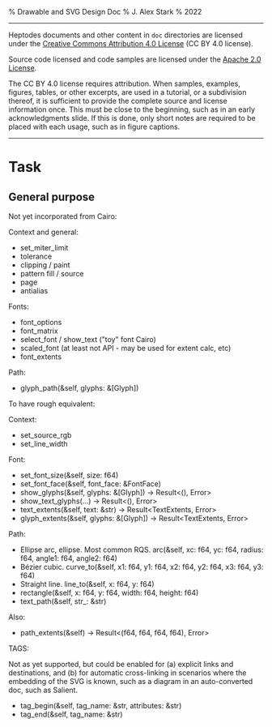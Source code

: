 % Drawable and SVG Design Doc
% J. Alex Stark
% 2022


----------------------------------------

Heptodes documents and other content in `doc` directories are licensed under the
[Creative Commons Attribution 4.0 License] (CC BY 4.0 license).

Source code licensed and code samples are licensed under the [Apache
2.0 License].

The CC BY 4.0 license requires attribution.  When samples, examples, figures,
tables, or other excerpts, are used in a tutorial, or a subdivision thereof, it
is sufficient to provide the complete source and license information once.  This
must be close to the beginning, such as in an early acknowledgments slide.  If
this is done, only short notes are required to be placed with each usage, such
as in figure captions.

[Creative Commons Attribution 4.0 License]: https://creativecommons.org/licenses/by/4.0/legalcode
[Apache 2.0 License]: https://www.apache.org/licenses/LICENSE-2.0

----------------------------------------

# Task

## General purpose






Not yet incorporated from Cairo:

Context and general:

*    set_miter_limit
*    tolerance
*    clipping / paint
*    pattern fill / source
*    page
*    antialias

Fonts:

*    font_options
*    font_matrix
*    select_font / show_text ("toy" font Cairo)
*    scaled_font (at least not API - may be used for extent calc, etc)
*    font_extents

Path:

* glyph_path(&self, glyphs: &[Glyph])

To have rough equivalent:

Context:

*   set_source_rgb
*    set_line_width

Font:

* set_font_size(&self, size: f64)
* set_font_face(&self, font_face: &FontFace)
* show_glyphs(&self, glyphs: &[Glyph]) -> Result<(), Error>
* show_text_glyphs(...) -> Result<(), Error>
* text_extents(&self, text: &str) -> Result<TextExtents, Error>
* glyph_extents(&self, glyphs: &[Glyph]) -> Result<TextExtents, Error>

Path:

* Ellipse arc, ellipse. Most common RQS.
    arc(&self, xc: f64, yc: f64, radius: f64, angle1: f64, angle2: f64)
* Bézier cubic.
    curve_to(&self, x1: f64, y1: f64, x2: f64, y2: f64, x3: f64, y3: f64)
* Straight line.
    line_to(&self, x: f64, y: f64)
* rectangle(&self, x: f64, y: f64, width: f64, height: f64)
* text_path(&self, str_: &str)


Also:

* path_extents(&self) -> Result<(f64, f64, f64, f64), Error>

TAGS:

Not as yet supported, but could be enabled for (a) explicit links and
destinations, and (b) for automatic cross-linking in scenarios where the
embedding of the SVG is known, such as a diagram in an auto-converted doc, such
as Salient.

* tag_begin(&self, tag_name: &str, attributes: &str)
* tag_end(&self, tag_name: &str)
